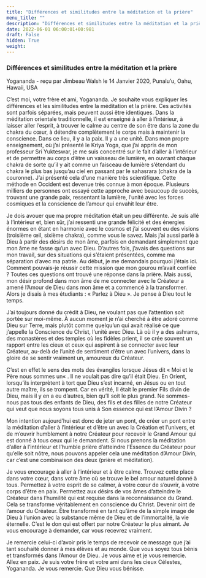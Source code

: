 ```yaml
---
title: "Différences et similitudes entre la méditation et la prière"
menu_title: ""
description: "Différences et similitudes entre la méditation et la prière"
date: 2022-06-01 06:00:01+00:981
draft: False
hidden: True
weight:
---
```

### Différences et similitudes entre la méditation et la prière

Yogananda - reçu par Jimbeau Walsh le 14 Janvier 2020, Punalu’u, Oahu, Hawaii, USA

C’est moi, votre frère et ami, Yogananda. Je souhaite vous expliquer les différences et les similitudes entre la méditation et la prière. Ces activités sont parfois séparées, mais peuvent aussi être identiques. Dans la méditation orientale traditionnelle, il est enseigné à aller à l’intérieur, à laisser aller l’esprit, à trouver le calme au centre de son être dans la zone du chakra du cœur, à détendre complètement le corps mais à maintenir la conscience. Dans ce lieu, il y a la paix. Il y a une unité. Dans mon propre enseignement, où j’ai présenté le Kriya Yoga, que j’ai appris de mon professeur Sri Yukteswar, je me suis concentré sur le fait d’aller à l’intérieur et de permettre au corps d’être un vaisseau de lumière, en ouvrant chaque chakra de sorte qu’il y ait comme un faisceau de lumière s’étendant du chakra le plus bas jusqu’au ciel en passant par le sahasrara (chakra de la couronne). J’ai présenté cela d’une manière très scientifique. Cette méthode en Occident est devenue très connue à mon époque. Plusieurs milliers de personnes ont essayé cette approche avec beaucoup de succès, trouvant une grande paix, ressentant la lumière, l’unité avec les forces cosmiques et la conscience de l’amour qui envahit leur être.

Je dois avouer que ma propre méditation était un peu différente. Je suis allé à l’intérieur et, bien sûr, j’ai ressenti une grande félicité et des énergies énormes en étant en harmonie avec le cosmos et j’ai souvent eu des visions (troisième œil, sixième chakra), comme vous le savez. Mais j’ai aussi parlé à Dieu à partir des désirs de mon âme, parfois en demandant simplement que mon âme ne fasse qu’un avec Dieu. D’autres fois, j’avais des questions sur mon travail, sur des situations qui s’étaient présentées, comme ma séparation d’avec ma patrie. Au début, je me demandais pourquoi j’étais ici. Comment pouvais-je réussir cette mission que mon gourou m’avait confiée ? Toutes ces questions ont trouvé une réponse dans la prière. Mais aussi, mon désir profond dans mon âme de me connecter avec le Créateur a amené l’Amour de Dieu dans mon âme et a commencé à la transformer. Alors je disais à mes étudiants : « Parlez à Dieu ». Je pense à Dieu tout le temps.

J’ai toujours donné du crédit à Dieu, ne voulant pas que l’attention soit portée sur moi-même. À aucun moment je n’ai cherché à être adoré comme Dieu sur Terre, mais plutôt comme quelqu’un qui avait réalisé ce que j’appelle la Conscience du Christ, l’unité avec Dieu. Là où il y a des ashrams, des monastères et des temples où les fidèles prient, il se crée souvent un rapport entre les cieux et ceux qui aspirent à se connecter avec leur Créateur, au-delà de l’unité de sentiment d’être un avec l’univers, dans la gloire de se sentir vraiment un, amoureux du Créateur.

C’est en effet le sens des mots des évangiles lorsque Jésus dit « Moi et le Père nous sommes un« . Il ne voulait pas dire qu’il était Dieu. En Orient, lorsqu’ils interprètent à tort que Dieu s’est incarné, en Jésus ou en tout autre maître, ils se trompent. Car en vérité, Il était le premier Fils divin de Dieu, mais il y en a eu d’autres, bien qu’Il soit le plus grand. Ne sommes-nous pas tous des enfants de Dieu, des fils et des filles de notre Créateur qui veut que nous soyons tous unis à Son essence qui est l’Amour Divin ?

Mon intention aujourd’hui est donc de jeter un pont, de créer un pont entre la méditation d’aller à l’intérieur et d’être un avec la Création et l’univers, et de m’ouvrir humblement à notre Créateur pour recevoir le Grand Amour qui est donné à tous ceux qui le demandent. Si nous prenons la méditation d’aller à l’intérieur et l’humble prière d’atteindre l’Essence du Créateur pour qu’elle soit nôtre, nous pouvons appeler cela une méditation d’Amour Divin, car c’est une combinaison des deux (prière et méditation).

Je vous encourage à aller à l’intérieur et à être calme. Trouvez cette place dans votre cœur, dans votre âme où se trouve le bel amour naturel donné à tous. Permettez à votre esprit de se calmer, à votre cœur de s’ouvrir, à votre corps d’être en paix. Permettez aux désirs de vos âmes d’atteindre le Créateur dans l’humilité qui est requise dans la reconnaissance du Grand. Cela se transforme véritablement en conscience du Christ. Devenir oint de l’amour du Créateur. Être transformé en tant qu’âme de la simple image de Dieu à l’union avec la substance même de Dieu et de l’immortalité, la vie éternelle. C’est le don qui est offert par notre Créateur le plus aimant. Je vous encourage à demander, car vous recevrez vraiment.

Je remercie celui-ci d’avoir pris le temps de recevoir ce message que j’ai tant souhaité donner à mes élèves et au monde. Que vous soyez tous bénis et transformés dans l’Amour de Dieu. Je vous aime et je vous remercie. Allez en paix. Je suis votre frère et votre ami dans les cieux Célestes, Yogananda. Je vous remercie. Que Dieu vous bénisse.



